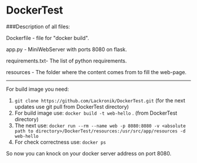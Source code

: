 # DockerTest

###Description of all files:

Dockerfile	- file for "docker build".

app.py		- MiniWebServer with ports 8080 on flask.

requirements.txt- The list of python requirements.

resources	- The folder where the content comes from to fill the web-page.

---------------------------------
For build image you need:
1. `git clone https://github.com/Lackronik/DockerTest.git` (for the next updates use git pull from DockerTest directory)
2. For build image use: `docker build -t web-hello` . (from DockerTest directory)
3. The next use: `docker run --rm --name web -p 8080:8080 -v <absolute path to directory>/DockerTest/resources:/usr/src/app/resources -d web-hello`
4. For check correctness use: `docker ps`

So now you can knock on your docker server address on port 8080.
